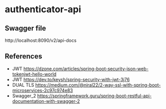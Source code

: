 # authenticator-api

Swagger file
------------

http://localhost:8090/v2/api-docs


References
----------

- JWT https://dzone.com/articles/spring-boot-security-json-web-tokenjwt-hello-world
- JWT https://dev.to/keysh/spring-security-with-jwt-3j76
- DUAL TLS https://medium.com/@niral22/2-way-ssl-with-spring-boot-microservices-2c97c974e83
- Swagger_2 https://springframework.guru/spring-boot-restful-api-documentation-with-swagger-2

